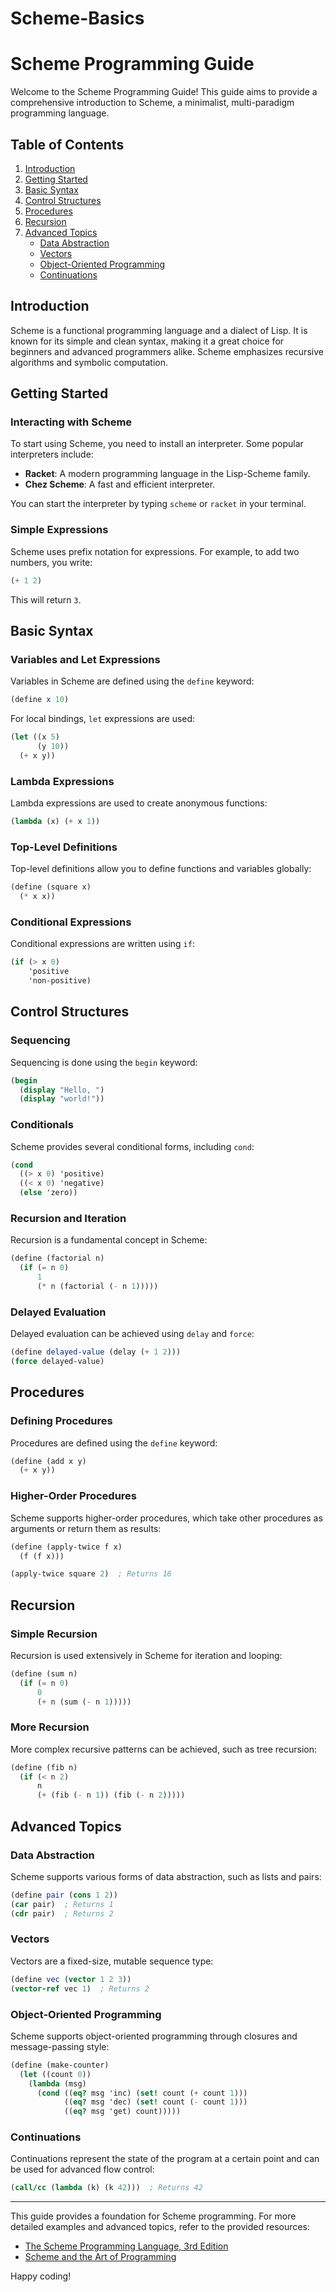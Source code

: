 # Scheme-Basics

# Scheme Programming Guide

Welcome to the Scheme Programming Guide! This guide aims to provide a comprehensive introduction to Scheme, a minimalist, multi-paradigm programming language.

## Table of Contents

1. [Introduction](#introduction)
2. [Getting Started](#getting-started)
3. [Basic Syntax](#basic-syntax)
4. [Control Structures](#control-structures)
5. [Procedures](#procedures)
6. [Recursion](#recursion)
7. [Advanced Topics](#advanced-topics)
   - [Data Abstraction](#data-abstraction)
   - [Vectors](#vectors)
   - [Object-Oriented Programming](#object-oriented-programming)
   - [Continuations](#continuations)

## Introduction

Scheme is a functional programming language and a dialect of Lisp. It is known for its simple and clean syntax, making it a great choice for beginners and advanced programmers alike. Scheme emphasizes recursive algorithms and symbolic computation.

## Getting Started

### Interacting with Scheme

To start using Scheme, you need to install an interpreter. Some popular interpreters include:
- **Racket**: A modern programming language in the Lisp-Scheme family.
- **Chez Scheme**: A fast and efficient interpreter.

You can start the interpreter by typing `scheme` or `racket` in your terminal.

### Simple Expressions

Scheme uses prefix notation for expressions. For example, to add two numbers, you write:

```scheme
(+ 1 2)
```

This will return `3`.

## Basic Syntax

### Variables and Let Expressions

Variables in Scheme are defined using the `define` keyword:

```scheme
(define x 10)
```

For local bindings, `let` expressions are used:

```scheme
(let ((x 5)
      (y 10))
  (+ x y))
```

### Lambda Expressions

Lambda expressions are used to create anonymous functions:

```scheme
(lambda (x) (+ x 1))
```

### Top-Level Definitions

Top-level definitions allow you to define functions and variables globally:

```scheme
(define (square x)
  (* x x))
```

### Conditional Expressions

Conditional expressions are written using `if`:

```scheme
(if (> x 0)
    'positive
    'non-positive)
```

## Control Structures

### Sequencing

Sequencing is done using the `begin` keyword:

```scheme
(begin
  (display "Hello, ")
  (display "world!"))
```

### Conditionals

Scheme provides several conditional forms, including `cond`:

```scheme
(cond
  ((> x 0) 'positive)
  ((< x 0) 'negative)
  (else 'zero))
```

### Recursion and Iteration

Recursion is a fundamental concept in Scheme:

```scheme
(define (factorial n)
  (if (= n 0)
      1
      (* n (factorial (- n 1)))))
```

### Delayed Evaluation

Delayed evaluation can be achieved using `delay` and `force`:

```scheme
(define delayed-value (delay (+ 1 2)))
(force delayed-value)
```

## Procedures

### Defining Procedures

Procedures are defined using the `define` keyword:

```scheme
(define (add x y)
  (+ x y))
```

### Higher-Order Procedures

Scheme supports higher-order procedures, which take other procedures as arguments or return them as results:

```scheme
(define (apply-twice f x)
  (f (f x)))

(apply-twice square 2)  ; Returns 16
```

## Recursion

### Simple Recursion

Recursion is used extensively in Scheme for iteration and looping:

```scheme
(define (sum n)
  (if (= n 0)
      0
      (+ n (sum (- n 1)))))
```

### More Recursion

More complex recursive patterns can be achieved, such as tree recursion:

```scheme
(define (fib n)
  (if (< n 2)
      n
      (+ (fib (- n 1)) (fib (- n 2)))))
```

## Advanced Topics

### Data Abstraction

Scheme supports various forms of data abstraction, such as lists and pairs:

```scheme
(define pair (cons 1 2))
(car pair)  ; Returns 1
(cdr pair)  ; Returns 2
```

### Vectors

Vectors are a fixed-size, mutable sequence type:

```scheme
(define vec (vector 1 2 3))
(vector-ref vec 1)  ; Returns 2
```

### Object-Oriented Programming

Scheme supports object-oriented programming through closures and message-passing style:

```scheme
(define (make-counter)
  (let ((count 0))
    (lambda (msg)
      (cond ((eq? msg 'inc) (set! count (+ count 1)))
            ((eq? msg 'dec) (set! count (- count 1)))
            ((eq? msg 'get) count)))))
```

### Continuations

Continuations represent the state of the program at a certain point and can be used for advanced flow control:

```scheme
(call/cc (lambda (k) (k 42)))  ; Returns 42
```

---

This guide provides a foundation for Scheme programming. For more detailed examples and advanced topics, refer to the provided resources:

- [The Scheme Programming Language, 3rd Edition](#)
- [Scheme and the Art of Programming](#)

Happy coding!
